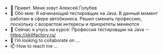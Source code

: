 - 👋 Привет. Меня зовут Алексей Голубев
- 👀 Обо мне: 
 Я начинающий тестировщик на Java. В данный момент работаю в сфере автобизнеса. Решил 
 сменить профессию, поскольку с возрастом интересы и приорететы меняются
- 🌱 Сейчас я учусь на курсе: Профессия тестировщик на Java 
-- https://skillfactory.ru/
- 💞️ I’m looking to collaborate on ...
- 📫 How to reach me ...

<!---
KI0II/KI0II is a ✨ special ✨ repository because its `README.md` (this file) appears on your GitHub profile.
You can click the Preview link to take a look at your changes.
--->
